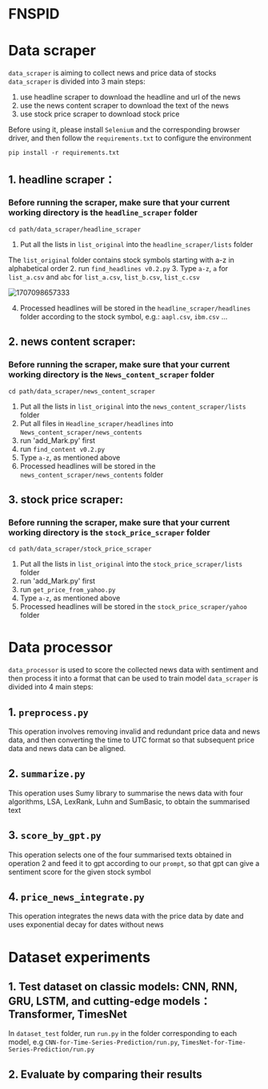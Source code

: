 # FNSPID
# Data scraper
`data_scraper` is aiming to collect news and price data of stocks
`data_scraper` is divided into 3 main steps:
1. use headline scraper to download the headline and url of the news
2. use the news content scraper to download the text of the news
3. use stock price scraper to download stock price

Before using it, please install `Selenium` and the corresponding browser driver, and then follow the `requirements.txt` to configure the environment

`pip install -r requirements.txt`

## 1. headline scraper：
### Before running the scraper, make sure that your current working directory is the `headline_scraper` folder

`cd path/data_scraper/headline_scraper`

 1. Put all the lists in `list_original` into the `headline_scraper/lists` folder

The `list_original` folder contains stock symbols starting with a-z in alphabetical order
 2. run `find_headlines v0.2.py`
 3. Type `a-z`, `a` for `list_a.csv` and `abc` for `list_a.csv`, `list_b.csv`, `list_c.csv`




![1707098657333](https://github.com/Zdong104/FNSPID/assets/91862936/9db14d61-9d44-4bcf-89d9-282de88238fd)

 4. Processed headlines will be stored in the `headline_scraper/headlines` folder according to the stock symbol, e.g.: `aapl.csv`, `ibm.csv` ...

## 2. news content scraper:
### Before running the scraper, make sure that your current working directory is the `News_content_scraper` folder

`cd path/data_scraper/news_content_scraper`
1. Put all the lists in `list_original` into the `news_content_scraper/lists` folder
2. Put all files in `Headline_scraper/headlines` into `News_content_scraper/news_contents`
3. run 'add_Mark.py' first
4. run `find_content v0.2.py`
5. Type `a-z`, as mentioned above
6. Processed headlines will be stored in the `news_content_scraper/news_contents` folder

## 3. stock price scraper:
### Before running the scraper, make sure that your current working directory is the `stock_price_scraper` folder

`cd path/data_scraper/stock_price_scraper`
1. Put all the lists in `list_original` into the `stock_price_scraper/lists` folder
2. run 'add_Mark.py' first
4. run `get_price_from_yahoo.py`
5. Type `a-z`, as mentioned above
6. Processed headlines will be stored in the `stock_price_scraper/yahoo` folder

# Data processor
`data_processor` is used to score the collected news data with sentiment and then process it into a format that can be used to train model
`data_scraper` is divided into 4 main steps:
## 1. `preprocess.py`
This operation involves removing invalid and redundant price data and news data, and then converting the time to UTC format so that subsequent price data and news data can be aligned.
## 2. `summarize.py`
This operation uses Sumy library to summarise the news data with four algorithms, LSA, LexRank, Luhn and SumBasic, to obtain the summarised text
## 3. `score_by_gpt.py`
This operation selects one of the four summarised texts obtained in operation 2 and feed it to gpt according to our `prompt`, so that gpt can give a sentiment score for the given stock symbol
## 4. `price_news_integrate.py`
This operation integrates the news data with the price data by date and uses exponential decay for dates without news

# Dataset experiments
## 1. Test dataset on classic models: CNN, RNN, GRU, LSTM, and cutting-edge models：Transformer, TimesNet
In `dataset_test` folder, run `run.py` in the folder corresponding to each model, e.g `CNN-for-Time-Series-Prediction/run.py`, `TimesNet-for-Time-Series-Prediction/run.py`
## 2. Evaluate by comparing their results
